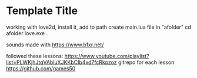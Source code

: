 # Template Title

working with love2d, install it, add to path
create main.lua file in "afolder"
cd afolder
love.exe .

sounds made with https://www.bfxr.net/

followed these lessons: https://www.youtube.com/playlist?list=PLWKjhJtqVAbluXJKKbCIb4xd7fcRkpzoz
gitrepo for each lesson https://github.com/games50

<!-- at part before sleep:
https://youtu.be/rBHusPevM5k?list=PLWKjhJtqVAbluXJKKbCIb4xd7fcRkpzoz&t=3280 -->
